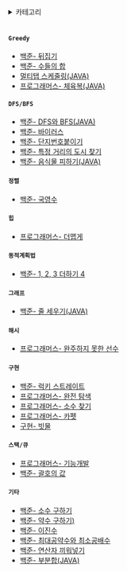 <details>
<summary>카테고리</summary>

- [Greedy](#그리디)<br>
- [DFS/BFS](#dfsbfs)<br>
- [정렬](#정렬)<br>
- [힙](#힙)<br>
- [동적계획법](#동적계획법)<br>
- [그래프](#그래프)<br>
- [해시](#해시)<br>
- [구현](#구현)<br>
- [스택/큐](#스택큐)<br>
- [기타](#기타)<br>

</details>
<br>

#### ```Greedy```
- [백준- 뒤집기](greedy/1.md)
- [백준- 수들의 합](greedy/2.md)
- [멀티탭 스케줄링(JAVA)](greedy/1700.md)
- [프로그래머스- 체육복(JAVA)](greedy/3.md)

#### ```DFS/BFS```
- [백준- DFS와 BFS(JAVA)](DFS_BFS/1260.md)
- [백준- 바이러스](DFS_BFS/1.md)
- [백준- 단지번호붙이기](DFS_BFS/2.md)
- [백준- 특정 거리의 도시 찾기](DFS_BFS/3.md)
- [백준- 음식물 피하기(JAVA)](DFS_BFS/1743.md)


#### ```정렬```
- [백준- 국영수](sort/1.md)


#### ```힙```
- [프로그래머스- 더맵게](heap/1.md)

#### ```동적계획법```
- [백준- 1, 2, 3 더하기 4](dynamic/15989.md)

#### ```그래프```
- [백준- 줄 세우기(JAVA)](graph/2252.md)

#### ```해시```
- [프로그래머스- 완주하지 못한 선수](hash/1.md)

#### ```구현```
- [백준- 럭키 스트레이트](imple/18406.md)
- [프로그래머스- 완전 탐색](imple/2.md)
- [프로그래머스- 소수 찾기](imple/3.md)
- [프로그래머스- 카펫](imple/4.md)
- [구현- 빗물](imple/14719.md)


#### ```스택/큐```
- [프로그래머스- 기능개발](stack/1.md)
- [백준- 괄호의 값](stack/2504.md)


#### ```기타```
- [백준- 소수 구하기](others/소수구하기.md)
- [백준- 약수 구하기)](others/약수구하기.md)
- [백준- 이진수](others/이진수.md)
- [백준- 최대공약수와 최소공배수](others/최대공약수.md)
- [백준- 연산자 끼워넣기](others/연산자.md)
- [백준- 부분합(JAVA)](others/부분합_투포인터.md)